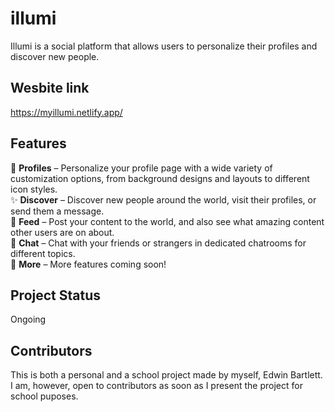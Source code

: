 # illumi
Illumi is a social platform that allows users to personalize their profiles and discover new people.

## Wesbite link
https://myillumi.netlify.app/

## Features
💫 **Profiles** – Personalize your profile page with a wide variety of customization options, from background designs and layouts to different icon styles.\
✨ **Discover** – Discover new people around the world, visit their profiles, or send them a message.\
🌠 **Feed** – Post your content to the world, and also see what amazing content other users are on about.\
💬 **Chat** – Chat with your friends or strangers in dedicated chatrooms for different topics.\
🌟 **More** – More features coming soon!

## Project Status
Ongoing

## Contributors
This is both a personal and a school project made by myself, Edwin Bartlett. I am, however, open to contributors as soon as I present the project for school puposes.
